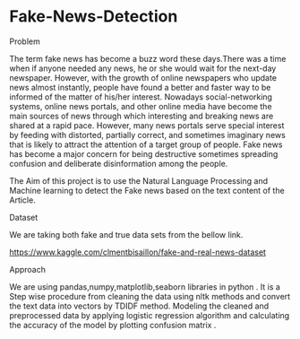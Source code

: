 # Fake-News-Detection

Problem

The term fake news has become a buzz word these days.There was a time when if anyone needed any news, he or she would wait for the next-day newspaper. However, with the growth of online newspapers who update news almost instantly, people have found a better and faster way to be informed of the matter of his/her interest. Nowadays social-networking systems, online news portals, and other online media have become the main sources of news through which interesting and breaking news are shared at a rapid pace. However, many news portals serve special interest by feeding with distorted, partially correct, and sometimes imaginary news that is likely to attract the attention of a target group of people. Fake news has become a major concern for being destructive sometimes spreading confusion and deliberate disinformation among the people.

The Aim of this project is to use the Natural Language Processing and Machine learning to detect the Fake news based on the text content of the Article.

Dataset

We are taking both fake and true data sets from the bellow link.

https://www.kaggle.com/clmentbisaillon/fake-and-real-news-dataset

Approach

We are using pandas,numpy,matplotlib,seaborn libraries in python . It is a Step wise procedure from cleaning the data using nltk methods and convert the text data into vectors by TDIDF method. Modeling the cleaned and preprocessed data by applying logistic regression algorithm and calculating the accuracy of the model by plotting confusion matrix .
